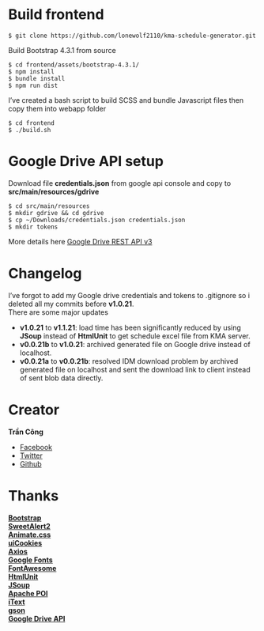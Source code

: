 <h1 id="build-frontend">Build frontend</h1>
<pre><code>$ git clone https://github.com/lonewolf2110/kma-schedule-generator.git
</code></pre>
<p>Build Bootstrap 4.3.1 from source</p>
<pre><code>$ cd frontend/assets/bootstrap-4.3.1/
$ npm install
$ bundle install
$ npm run dist
</code></pre>
<p>I’ve created a bash script to build SCSS and bundle Javascript files then copy them into webapp folder</p>
<pre><code>$ cd frontend
$ ./build.sh
</code></pre>
<h1 id="google-drive-api-setup">Google Drive API setup</h1>
<p>Download file <strong>credentials.json</strong> from google api console and copy to <strong>src/main/resources/gdrive</strong></p>
<pre><code>$ cd src/main/resources
$ mkdir gdrive &amp;&amp; cd gdrive
$ cp ~/Downloads/credentials.json credentials.json
$ mkdir tokens
</code></pre>
<p>More details here <a href="https://developers.google.com/drive/api/v3/about-sdk">Google Drive REST API v3</a></p>
<h1 id="changelog">Changelog</h1>
<p>I’ve forgot to add my Google drive credentials and tokens to .gitignore so i deleted all my commits before <strong>v1.0.21</strong>.<br>
There are some major updates</p>
<ul>
<li><strong>v1.0.21</strong> to <strong>v1.1.21</strong>: load time has been significantly reduced by using <strong>JSoup</strong> instead of <strong>HtmlUnit</strong> to get schedule excel file from KMA server.</li>
<li><strong>v0.0.21b</strong> to <strong>v1.0.21</strong>: archived generated file on Google drive instead of localhost.</li>
<li><strong>v0.0.21a</strong> to <strong>v0.0.21b</strong>: resolved IDM download problem by archived generated file on localhost and sent the download link to client instead of sent blob data directly.</li>
</ul>
<h1 id="creator">Creator</h1>
<p><strong>Trần Công</strong></p>
<ul>
<li><a href="https://facebook.com/lonewolf.2110">Facebook</a></li>
<li><a href="https://twitter.com/lonewolft2110">Twitter</a></li>
<li><a href="https://github.com/lonewolf2110">Github</a></li>
</ul>
<h1 id="thanks">Thanks</h1>
<p><strong><a href="http://getbootstrap.com/">Bootstrap</a></strong><br>
<strong><a href="https://sweetalert2.github.io/">SweetAlert2</a></strong><br>
<strong><a href="https://daneden.github.io/animate.css/">Animate.css</a></strong><br>
<strong><a href="https://uicookies.com/">uiCookies</a></strong><br>
<strong><a href="https://github.com/axios/axios">Axios</a></strong><br>
<strong><a href="https://www.google.com/fonts/">Google Fonts</a></strong><br>
<strong><a href="https://fontawesome.com/">FontAwesome</a></strong><br>
<strong><a href="http://htmlunit.sourceforge.net/">HtmlUnit</a></strong><br>
<strong><a href="https://jsoup.org/">JSoup</a></strong><br>
<strong><a href="https://poi.apache.org/">Apache POI</a></strong><br>
<strong><a href="https://itextpdf.com/en">iText</a></strong><br>
<strong><a href="https://github.com/google/gson">gson</a></strong><br>
<strong><a href="https://developers.google.com/drive/">Google Drive API</a></strong></p>

